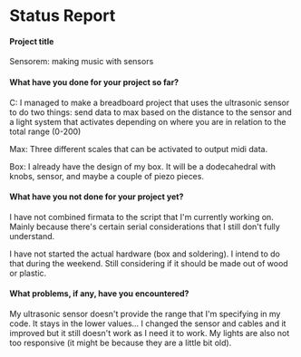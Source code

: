 # Status Report

#### Project title

Sensorem: making music with sensors



#### What have you done for your project so far?

C: I managed to make a breadboard project that uses the ultrasonic sensor to do two things: send data to max based on the distance to the sensor and a light system that activates depending on where you are in relation to the total range (0-200)

Max: Three different scales that can be activated to output midi data. 

Box: I already have the design of my box. It will be a dodecahedral with knobs, sensor, and maybe a couple of piezo pieces.

#### What have you not done for your project yet?

I have not combined firmata to the script that I'm currently working on. Mainly because there's certain serial considerations that I still don't fully understand. 

I have not started the actual hardware (box and soldering). I intend to do that during the weekend. Still considering if it should be made out of wood or plastic.

#### What problems, if any, have you encountered?

My ultrasonic sensor doesn't provide the range that I'm specifying in my code. It stays in the lower values... I changed the sensor and cables and it improved but it still doesn't work as I need it to work. My lights are also not too responsive (it might be because they are a little bit old). 
